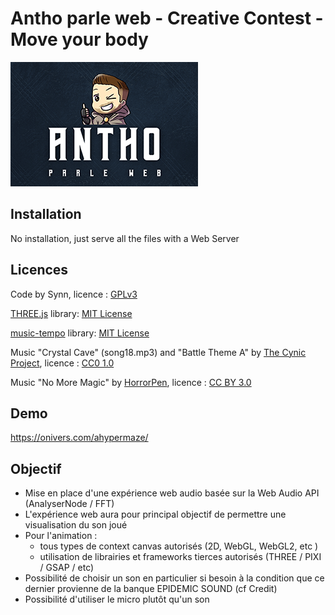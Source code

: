 # Antho parle web - Creative Contest - Move your body

![APW for Three.js](apw.png)

## Installation
No installation, just serve all the files with a Web Server

## Licences
Code by Synn, licence : [GPLv3](https://www.gnu.org/licenses/gpl-3.0.en.html)

[THREE.js](https://github.com/mrdoob/three.js) library: [MIT License](https://github.com/mrdoob/three.js/blob/dev/LICENSE)

[music-tempo](https://github.com/killercrush/music-tempo) library: [MIT License](https://github.com/killercrush/music-tempo/blob/master/LICENCE)

Music "Crystal Cave" (song18.mp3) and "Battle Theme A" by [The Cynic Project](https://cynicmusic.com/), licence : [CC0 1.0](https://creativecommons.org/publicdomain/zero/1.0/)

Music "No More Magic" by [HorrorPen](https://opengameart.org/users/horrorpen), licence : [CC BY 3.0](https://creativecommons.org/licenses/by/3.0/)

## Demo
 https://onivers.com/ahypermaze/

## Objectif
- Mise en place d'une expérience web audio basée sur la Web Audio API (AnalyserNode / FFT)
- L'expérience web aura pour principal objectif de permettre une visualisation du son joué
- Pour l'animation :
  - tous types de context canvas autorisés (2D, WebGL, WebGL2, etc )
  - utilisation de librairies et frameworks tierces autorisés (THREE / PIXI / GSAP / etc)
- Possibilité de choisir un son en particulier si besoin à la condition que ce dernier provienne de la banque EPIDEMIC SOUND (cf Credit)
- Possibilité d'utiliser le micro plutôt qu'un son